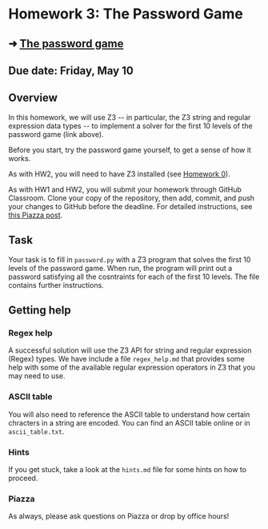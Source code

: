 # Homework 3: The Password Game

## ➜ [The password game](https://neal.fun/password-game/)

## Due date: Friday, May 10

## Overview

In this homework, we will use Z3 -- in particular,
the Z3 string and regular expression data types --
to implement a solver for the first 10 levels of the password game
(link above).

Before you start, try the password game yourself,
to get a sense of how it works.

As with HW2, you will need to have Z3 installed (see [Homework 0](https://github.com/DavisPL-Teaching/189c-hw0)).

As with HW1 and HW2, you will submit your homework through GitHub Classroom.
Clone your copy of the repository, then add, commit, and push your changes to GitHub before the deadline.
For detailed instructions, see [this Piazza post](https://piazza.com/class/lt90i40zrot3ue/post/48).

## Task

Your task is to fill in `password.py` with a Z3 program that solves the first 10 levels of the password game.
When run, the program will print out a password satisfying all the cosntraints for each of the first 10 levels.
The file contains further instructions.

## Getting help

### Regex help

A successful solution will use the Z3 API for string and regular expression (Regex) types. We have include a file `regex_help.md` that provides some help with some of the available regular expression operators in Z3 that you may need to use.

### ASCII table

You will also need to reference the ASCII table to understand
how certain chracters in a string are encoded.
You can find an ASCII table online or in `ascii_table.txt`.

### Hints

If you get stuck, take a look at the `hints.md` file for some hints on how to proceed.

### Piazza

As always, please ask questions on Piazza or drop by office hours!
